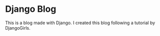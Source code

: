 # Django Blog
This is a blog made with Django. I created this blog following a tutorial by DjangoGirls.
